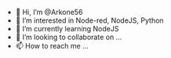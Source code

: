 - 👋 Hi, I’m @Arkone56
- 👀 I’m interested in Node-red, NodeJS, Python
- 🌱 I’m currently learning NodeJS
- 💞️ I’m looking to collaborate on ...
- 📫 How to reach me ...

<!---
Arkone56/Arkone56 is a ✨ special ✨ repository because its `README.md` (this file) appears on your GitHub profile.
You can click the Preview link to take a look at your changes.
--->
